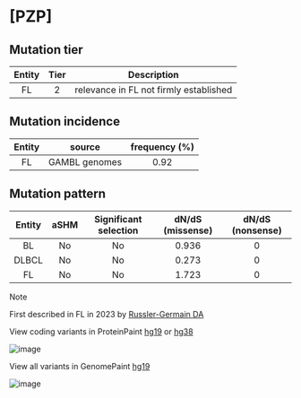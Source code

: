 # [PZP]

## Mutation tier

|Entity|Tier|Description                           |
|:------:|:----:|--------------------------------------|
|FL    |2   |relevance in FL not firmly established|
## Mutation incidence

|Entity|source       |frequency (%)|
|:------:|:-------------:|:-------------:|
|FL    |GAMBL genomes|0.92         |

## Mutation pattern

|Entity|aSHM|Significant selection|dN/dS (missense)|dN/dS (nonsense)|
|:------:|:----:|:---------------------:|:----------------:|:----------------:|
|BL    |No  |No                   |0.936           |0               |
|DLBCL |No  |No                   |0.273           |0               |
|FL    |No  |No                   |1.723           |0               |


> [!NOTE]
> First described in FL in 2023 by [Russler-Germain DA](https://pubmed.ncbi.nlm.nih.gov/37493986)

View coding variants in ProteinPaint [hg19](https://www.bcgsc.ca/downloads/morinlab/GAMBL/test/genes/PZP_protein.html)  or [hg38](https://www.bcgsc.ca/downloads/morinlab/GAMBL/test/genes/PZP_protein_hg38.html)

![image](../../images/proteinpaint/PZP_NM_002864.svg)

View all variants in GenomePaint [hg19](https://www.bcgsc.ca/downloads/morinlab/GAMBL/test/genes/PZP.html)

![image](../../images/proteinpaint/PZP.svg)
